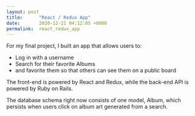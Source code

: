 ```yaml
---
layout: post
title:      "React / Redux App"
date:       2020-12-21 04:12:05 +0000
permalink:  react_redux_app
---
```



For my final project, I built an app that allows users to:

- Log in with a username
- Search for their favorite Albums
- and favorite them so that others can see them on a public board

The front-end is powered by React and Redux, while the back-end API is powered by Ruby on Rails.

The database schema right now consists of one model, Album, which persists when users click on album art generated from a search.
